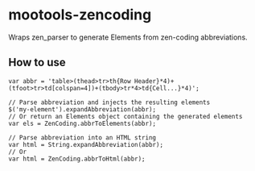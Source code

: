 mootools-zencoding
==================

Wraps zen_parser to generate Elements from zen-coding abbreviations.

How to use
----------

    var abbr = 'table>(thead>tr>th{Row Header}*4)+(tfoot>tr>td[colspan=4])+(tbody>tr*4>td{Cell...}*4)';
    
    // Parse abbreviation and injects the resulting elements
    $('my-element').expandAbbreviation(abbr);
    // Or return an Elements object containing the generated elements
    var els = ZenCoding.abbrToElements(abbr);
    
    // Parse abbreviation into an HTML string
    var html = String.expandAbbreviation(abbr);
    // Or
    var html = ZenCoding.abbrToHtml(abbr);